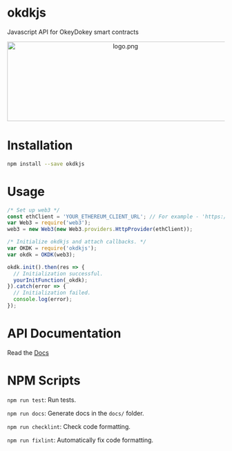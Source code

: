 # okdkjs
Javascript API for OkeyDokey smart contracts

<p align="center">
  <img align="center" src="img/logo.png" width="532" height="184" alt="logo.png"/>
</p>

# Installation

```bash
npm install --save okdkjs
```


# Usage
```javascript
/* Set up web3 */
const ethClient = 'YOUR_ETHEREUM_CLIENT_URL'; // For example - 'https://ropsten.infura.io/ynXBPNoUYJ3C4ZDzqjga';
var Web3 = require('web3');
web3 = new Web3(new Web3.providers.HttpProvider(ethClient));

/* Initialize okdkjs and attach callbacks. */
var OKDK = require('okdkjs');
var okdk = OKDK(web3);

okdk.init().then(res => {
  // Initialization successful.
  yourInitFunction(_okdk);
}).catch(error => {
  // Initialization failed.
  console.log(error);
});
```


# API Documentation
Read the [Docs](https://team-okeydokey.github.io/okdkjs/)


# NPM Scripts

`npm run test`: Run tests.

`npm run docs`: Generate docs in the `docs/` folder.

`npm run checklint`: Check code formatting.

`npm run fixlint`: Automatically fix code formatting.
